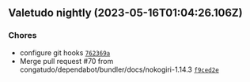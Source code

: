 ## Valetudo nightly (2023-05-16T01:04:26.106Z)

### Chores

- configure git hooks [`762369a`](https://github.com/congatudo/Congatudo/commit/762369a649f6ff35ed684ac13d3f799777d8ca23)
- Merge pull request #70 from congatudo/dependabot/bundler/docs/nokogiri-1.14.3 [`f9ced2e`](https://github.com/congatudo/Congatudo/commit/f9ced2ed073577446df2c141f5062cbc4e26baa9)
